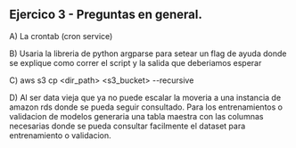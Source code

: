 




## Ejercico 3 - Preguntas en general.

A) La crontab (cron service)

B) Usaria la libreria de python argparse para setear un flag de ayuda donde se explique como correr el script y la
salida que deberiamos esperar

C) aws s3 cp <dir_path> <s3_bucket> --recursive

D) Al ser data vieja que ya no puede escalar la moveria a una instancia de amazon rds donde se pueda seguir consultado.
Para los entrenamientos o validacion de modelos generaria una tabla maestra con las columnas necesarias donde se pueda
consultar facilmente el dataset para entrenamiento o validacion.